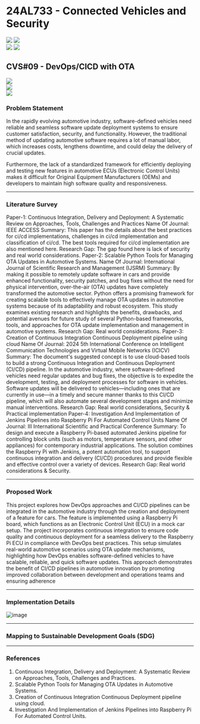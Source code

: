 # 24AL733 - Connected Vehicles and Security 
![](https://img.shields.io/badge/PG-blue) ![](https://img.shields.io/badge/Subject-CVS-blue) <br/>
![](https://img.shields.io/badge/Lecture-3-orange) ![](https://img.shields.io/badge/Credits-3-orange) 

## CVS#09 - DevOps/CICD with OTA
![](https://img.shields.io/badge/Member-Syed_Ameenul-gold) <br/> 
![](https://img.shields.io/badge/SDG-TBD-darkgreen) <br/> 
![](https://img.shields.io/badge/Reviewed-TBD-brown) 

### Problem Statement
  In the rapidly evolving automotive industry, software-defined vehicles need reliable
and seamless software update deployment systems to ensure customer satisfaction, security,
and functionality. However, the traditional method of updating automotive software requires
a lot of manual labor, which increases costs, lengthens downtime, and could delay the
delivery of crucial updates.

  Furthermore, the lack of a standardized framework for efficiently deploying and
testing new features in automotive ECUs (Electronic Control Units) makes it difficult for
Original Equipment Manufacturers (OEMs) and developers to maintain high software quality
and responsiveness.



---

### Literature Survey

Paper-1: Continuous Integration, Delivery and Deployment: A Systematic Review on
Approaches, Tools, Challenges and Practices
Name Of Journal: IEEE ACCESS
Summary: This paper has the details about the best practices for ci/cd implementations,
challenges in ci/cd implementation and classification of ci/cd. The best tools required for
ci/cd implementation are also mentioned here.
Research Gap: The gap found here is lack of security and real world considerations.
Paper-2: Scalable Python Tools for Managing OTA Updates in Automotive Systems.
Name Of Journal: International Journal of Scientific Research and Management (IJSRM)
Summary: By making it possible to remotely update software in cars and provide enhanced
functionality, security patches, and bug fixes without the need for physical intervention,
over-the-air (OTA) updates have completely transformed the automotive sector. Python offers
a promising framework for creating scalable tools to effectively manage OTA updates in
automotive systems because of its adaptability and robust ecosystem. This study examines
existing research and highlights the benefits, drawbacks, and potential avenues for future
study of several Python-based frameworks, tools, and approaches for OTA update
implementation and management in automotive systems.
Research Gap: Real world considerations.
Paper-3: Creation of Continuous Integration Continuous Deployment pipeline using cloud
Name Of Journal: 2024 5th International Conference on Intelligent Communication
Technologies and Virtual Mobile Networks (ICICV)
Summary: The document's suggested concept is to use cloud-based tools to build a strong
Continuous Integration and Continuous Deployment (CI/CD) pipeline. In the automotive
industry, where software-defined vehicles need regular updates and bug fixes, the objective is
to expedite the development, testing, and deployment processes for software in vehicles.
Software updates will be delivered to vehicles—including ones that are currently in use—in a
timely and secure manner thanks to this CI/CD pipeline, which will also automate several
development stages and minimize manual interventions.
Research Gap: Real world considerations, Security & Practical implementation
Paper-4: Investigation And Implementation of Jenkins Pipelines into Raspberry Pi For
Automated Control Units
Name Of Journal: III International Scientific and Practical Conference
Summary: To design and execute a Raspberry Pi-based automated Jenkins pipeline for
controlling block units (such as motors, temperature sensors, and other appliances) for
contemporary industrial applications. The solution combines the Raspberry Pi with Jenkins, a
potent automation tool, to support continuous integration and delivery (CI/CD) procedures
and provide flexible and effective control over a variety of devices.
Research Gap: Real world considerations & Security.


---

### Proposed Work
  This project explores how DevOps approaches and CI/CD pipelines can be integrated
in the automotive industry through the creation and deployment of a feature for cars. The
feature is implemented using a Raspberry Pi board, which functions as an Electronic Control
Unit (ECU) in a mock car setup. The project incorporates continuous integration to ensure
code quality and continuous deployment for a seamless delivery to the Raspberry Pi ECU in
compliance with DevOps best practices. This setup simulates real-world automotive
scenarios using OTA update mechanisms, highlighting how DevOps enables
software-defined vehicles to have scalable, reliable, and quick software updates. This
approach demonstrates the benefit of CI/CD pipelines in automotive innovation by promoting
improved collaboration between development and operations teams and ensuring adherence

---

### Implementation Details
![image](https://github.com/user-attachments/assets/aa01f82b-fcdc-4d07-b803-2442f4df1562)



---


### Mapping to Sustainable Development Goals (SDG)


---

### References
1. Continuous Integration, Delivery and Deployment: A Systematic Review on Approaches, Tools, Challenges and Practices.
2. Scalable Python Tools for Managing OTA Updates in Automotive Systems.
3. Creation of Continuous Integration Continuous Deployment pipeline using cloud.
4. Investigation And Implementation of Jenkins Pipelines into Raspberry Pi For Automated Control Units.
